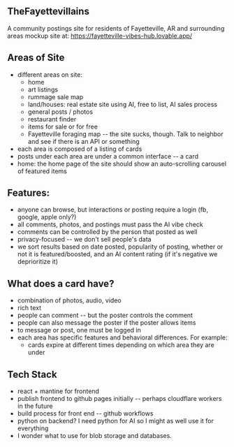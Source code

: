 TheFayettevillains
------------------
A community postings site for residents of Fayetteville, AR and surrounding areas
mockup site at: https://fayetteville-vibes-hub.lovable.app/

Areas of Site
-------------
- different areas on site:
	- home
	- art listings
	- rummage sale map
	- land/houses: real estate site using AI, free to list, AI sales process 
	- general posts / photos
	- restaurant finder
	- items for sale or for free
	- Fayetteville foraging map -- the site sucks, though. Talk to neighbor and see if there is an API or something 
- each area is composed of a listing of cards
- posts under each area are under a common interface -- a card
- home: the home page of the site should show an auto-scrolling carousel of featured items

Features:
---------
- anyone can browse, but interactions or posting require a login (fb, google, apple only?)
- all comments, photos, and postings must pass the AI vibe check
- comments can be controlled by the person that posted as well
- privacy-focused -- we don't sell people's data
- we sort results based on date posted, popularity of posting, whether or not it is featured/boosted, and an AI content rating (if it's negative we deprioritize it)

What does a card have?
----------------------
- combination of photos, audio, video
- rich text
- people can comment -- but the poster controls the comment
- people can also message the poster if the poster allows items
- to message or post, one must be logged in
- each area has specific features and behavioral differences. For example:
	- cards expire at different times depending on which area they are under
	
Tech Stack
----------
- react + mantine for frontend
- publish frontend to github pages initially -- perhaps cloudflare workers in the future
- build process for front end -- github workflows
- python on backend?  I need python for AI so I might as well use it for everything
- I wonder what to use for blob storage and databases.
